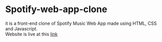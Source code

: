 # Spotify-web-app-clone
it is a front-end clone of Spotify Music Web App made using HTML, CSS and Javascript.<br>
Website is live at this [link](https://shivam067.github.io/Spotify-web-app-clone/)
